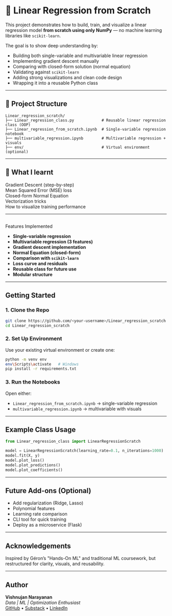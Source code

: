 # 🧠 Linear Regression from Scratch

This project demonstrates how to build, train, and visualize a linear regression model **from scratch using only NumPy** — no machine learning libraries like `scikit-learn`.

The goal is to show deep understanding by:

- Building both single-variable and multivariable linear regression
- Implementing gradient descent manually
- Comparing with closed-form solution (normal equation)
- Validating against `scikit-learn`
- Adding strong visualizations and clean code design
- Wrapping it into a reusable Python class

---

## 📁 Project Structure

```
Linear_regression_scratch/
├── Linear_regression_class.py            # Reusable linear regression class (OOP)
├── Linear_regression_from_scratch.ipynb  # Single-variable regression notebook
├── multivariable_regression.ipynb        # Multivariable regression + visuals
├── env/                                  # Virtual environment (optional)
```

---

## 📘 What I learnt

 Gradient Descent (step-by-step)  
 Mean Squared Error (MSE) loss  
 Closed-form Normal Equation  
 Vectorization tricks  
 How to visualize training performance  

---

## 
 Features Implemented

-  **Single-variable regression**
-  **Multivariable regression (3 features)**
-  **Gradient descent implementation**
-  **Normal Equation (closed-form)**
-  **Comparison with `scikit-learn`**
-  **Loss curve and residuals**
-  **Reusable class for future use**
-  **Modular structure**

---

##  Getting Started

### 1. Clone the Repo

```bash
git clone https://github.com/<your-username>/Linear_regression_scratch.git
cd Linear_regression_scratch
```

### 2. Set Up Environment

Use your existing virtual environment or create one:

```bash
python -m venv env
env\Scripts\activate   # Windows
pip install -r requirements.txt
```

### 3. Run the Notebooks

Open either:

- `Linear_regression_from_scratch.ipynb` → single-variable regression  
- `multivariable_regression.ipynb` → multivariable with visuals

---

##  Example Class Usage

```python
from Linear_regression_class import LinearRegressionScratch

model = LinearRegressionScratch(learning_rate=0.1, n_iterations=1000)
model.fit(X, y)
model.plot_loss()
model.plot_predictions()
model.plot_coefficients()
```

---

##  Future Add-ons (Optional)

- Add regularization (Ridge, Lasso)
- Polynomial features
- Learning rate comparison
- CLI tool for quick training
- Deploy as a microservice (Flask)

---

##  Acknowledgements

Inspired by Géron’s "Hands-On ML" and traditional ML coursework, but restructured for clarity, visuals, and reusability.

---

##  Author

**Vishnujan Narayanan**  
_Data | ML | Optimization Enthusiast_  
[GitHub](https://github.com/VishnujanNarayanan) • [Substack](https://substack.com/@vishnujannarayanan) • [LinkedIn](www.linkedin.com/in/vishnujan-narayanan)
